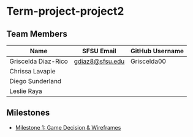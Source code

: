 # Term-project-project2

## Team Members
| Name                | SFSU Email      | GitHub Username |
|-------------------- | ----------------|-----------------|
| Griscelda Diaz-Rico | gdiaz8@sfsu.edu | Griscelda00     |
| Chrissa Lavapie     |                 |                 |
| Diego Sunderland    |                 |                 |
| Leslie Raya         |                 |                 |

## Milestones 
- [Milestone 1: Game Decision & Wireframes](Milestones/Milestone1.md)